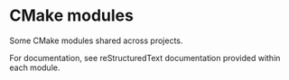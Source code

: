 # CMake modules

Some CMake modules shared across projects.

For documentation, see reStructuredText documentation provided within each
module.
